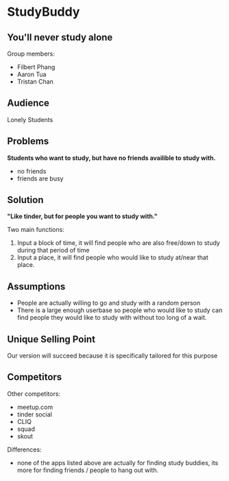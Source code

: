 # StudyBuddy
## You'll never study alone

Group members: 
* Filbert Phang
* Aaron Tua
* Tristan Chan

## Audience
Lonely Students

## Problems
**Students who want to study, but have no friends availible to study with.**

- no friends
- friends are busy

## Solution
**"Like tinder, but for people you want to study with."**

Two main functions:
1. Input a block of time, it will find people who are also free/down to study during that period of time
2. Input a place, it will find people who would like to study at/near that place.

## Assumptions
- People are actually willing to go and study with a random person
- There is a large enough userbase so people who would like to study can find people they would like to study with without too long of a wait.

## Unique Selling Point
Our version will succeed because it is specifically tailored for this purpose

## Competitors
Other competitors:
- meetup.com
- tinder social
- CLIQ
- squad
- skout


Differences:
- none of the apps listed above are actually for finding study buddies, its more for finding friends / people to hang out with.
